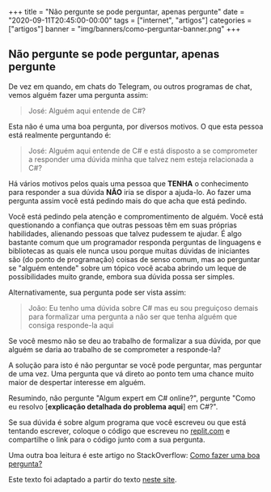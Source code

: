 +++
title = "Não pergunte se pode perguntar, apenas pergunte"
date = "2020-09-11T20:45:00-00:00"
tags = ["internet", "artigos"]
categories = ["artigos"]
banner = "img/banners/como-perguntar-banner.png"
+++

## Não pergunte se pode perguntar, apenas pergunte

De vez em quando, em chats do Telegram, ou outros programas de chat, vemos alguém fazer uma pergunta assim:

>José: Alguém aqui entende de C#?

Esta não é uma uma boa pergunta, por diversos motivos. O que esta pessoa está realmente perguntando é:

>José: Alguém aqui entende de C# e está disposto a se comprometer a responder uma dúvida minha que talvez nem esteja relacionada a C#?

Há vários motivos pelos quais uma pessoa que **TENHA** o conhecimento para responder a sua dúvida **NÃO** iria se dispor a ajuda-lo. Ao fazer uma pergunta assim você está pedindo mais do que acha que está pedindo.

Você está pedindo pela atenção e compromentimento de alguém. Você está questionando a confiança que outras pessoas têm em suas próprias habilidades, alienando pessoas que talvez pudessem te ajudar. É algo bastante comum que um programador responda perguntas de linguagens e bibliotecas as quais ele nunca usou porque muitas dúvidas de iniciantes são (do ponto de programação) coisas de senso comum, mas ao perguntar se "alguém entende" sobre um tópico você acaba abrindo um leque de possibilidades muito grande, embora sua dúvida possa ser simples.

Alternativamente, sua pergunta pode ser vista assim:

>João: Eu tenho uma dúvida sobre C# mas eu sou preguiçoso demais para formalizar uma pergunta a não ser que tenha alguém que consiga responde-la aqui

Se você mesmo não se deu ao trabalho de formalizar a sua dúvida, por que alguém se daria ao trabalho de se comprometer a responde-la?

A solução para isto é não perguntar se você pode perguntar, mas perguntar de uma vez.  Uma pergunta que vá direto ao ponto tem uma chance muito maior de despertar interesse em alguém.

Resumindo, não pergunte "Algum expert em C# online?", pergunte "Como eu resolvo [**explicação detalhada do problema aqui**] em C#?".

Se sua dúvida é sobre algum programa que você escreveu ou que está tentando escrever, coloque o código que escreveu no [replit.com](https://replit.com) e compartilhe o link para o código junto com a sua pergunta.

Uma outra boa leitura é este artigo no StackOverflow: [Como fazer uma boa  pergunta?](https://pt.stackoverflow.com/help/how-to-ask)

Este texto foi adaptado a partir do texto [neste site](https://dontasktoask.com/).